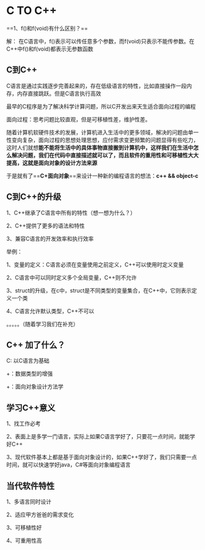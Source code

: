 # C TO C++

==1、f()和f(void)有什么区别？==

解： 在C语言中，f()表示可以传任意多个参数，而f(void)只表示不能传参数。在C++中f()和f(void)都表示无参数函数

## C到C++

C语言是通过实践逐步完善起来的，存在低级语言的特性，比如直接操作一段内存，内存直接跳跃。但是C语言执行高效

最早的C程序是为了解决科学计算问题，所以C开发出来天生适合面向过程的编程

面向过程：思考问题比较直观，但是可移植性差，维护性差。

随着计算机软硬件技术的发展，计算机进入生活中的更多领域，解决的问题由单一性变向复杂，面向过程的思想处理思想，应付需求变更频繁的问题显得有些吃力，这时人们就想**能不能将生活中的具体事物直接搬到计算机中，这样我们在生活中怎么解决问题，我们在代码中直接描述就可以了，而且软件的重用性和可移植性大大提高，这就是面向对象的设计方法来源**

于是就有了==**C+面向对象**==来设计一种新的编程语言的想法：**c++ && object-c**



## C到C++的升级

1、C++继承了C语言中所有的特性（想一想为什么？）

2、C++提供了更多的语法和特性

3、兼容C语言的开发效率和执行效率

举例：

1、变量的定义：C语言必须在变量使用之前定义，C++可以使用时定义变量

2、C语言中可以同时定义多个全局变量，C++则不允许

3、struct的升级，在c中，struct是不同类型的变量集合，在C++中，它则表示定义一个类

4、C语言允许默认类型，C++不可以

。。。。。（随着学习我们在补充）

## C++ 加了什么？

C: 以C语言为基础

+：数据类型的增强

+：面向对象设计方法学

## 学习C++意义

1、找工作必考

2、表面上是多学一门语言，实际上如果C语言学好了，只要花一点时间，就能学好C++

3、现代软件基本上都是基于面向对象设计的，如果C++学好了，我们只需要一点时间，就可以快速学好java，C#等面向对象编程语言

## 当代软件特性

1、多语言同时设计

2、适应甲方爸爸的需求变化

3、可移植性好

4、可重用性高